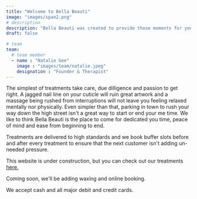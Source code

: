 ```yaml
---
title: "Welcome to Bella Beauti"
image: "images/span2.png"
# description
description: "Bella Beauti was created to provide those moments for your well-being and health. From feel-good, to health boosting, relaxing to jaw dropping. We're not on the high street so you can relax knowing the door isn't about to burst open."
draft: false

# team
team:
  # team member
  - name : "Natalie Gee"
    image : "images/team/natalie.jpeg"
    designation : "Founder & Therapist"
---
```


The simplest of treatments take care, due dilligence and passion to get right. A jagged nail line on your cuticle will ruin great artwork and a massage being rushed from interruptions will not leave you feeling relaxed mentally nor physically. Even simpler than that, parking in town to rush your way down the high street isn't a great way to start or end your me time. We like to think Bella Beauti is the place to come for dedicated you time, peace of mind and ease from beginning to end.

Treatments are delivered to high standards and we book buffer slots before and after every treatment to ensure that the next customer isn't adding un-needed pressure.

This website is under construction, but you can check out our treatments [here.](treatments)

Coming soon, we'll be adding waxing and online booking.

We accept cash and all major debit and credit cards.